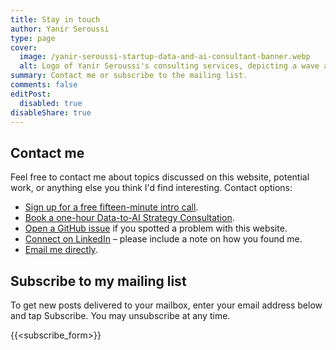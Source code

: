 ```yaml
---
title: Stay in touch
author: Yanir Seroussi
type: page
cover:
  image: /yanir-seroussi-startup-data-and-ai-consultant-banner.webp
  alt: Logo of Yanir Seroussi's consulting services, depicting a wave and an up-and-to-the-right graph next to his profile picture.
summary: Contact me or subscribe to the mailing list.
comments: false
editPost:
  disabled: true
disableShare: true
---
```


## Contact me

Feel free to contact me about topics discussed on this website, potential work, or anything else you think I'd find interesting. Contact options:
* [Sign up for a free fifteen-minute intro call](/free-intro-call/).
* [Book a one-hour Data-to-AI Strategy Consultation](https://calendly.com/yanir-seroussi/data-to-ai-strategy-consultation).
* [Open a GitHub issue](https://github.com/yanirs/yanirseroussi.com/issues) if you spotted a problem with this website.
* [Connect on LinkedIn](https://www.linkedin.com/in/yanirseroussi) &ndash; please include a note on how you found me.
* [Email me directly](mailto:contact@yanirseroussi.com).

## Subscribe to my mailing list

To get new posts delivered to your mailbox, enter your email address below and tap Subscribe. You may unsubscribe at any time.

{{<subscribe_form>}}
